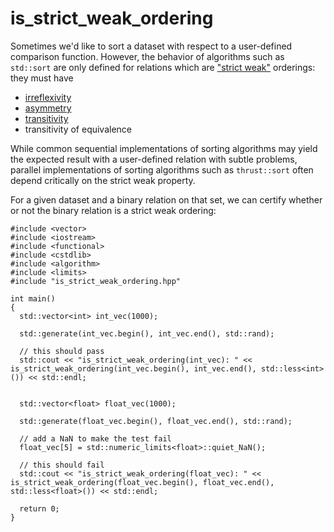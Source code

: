 is_strict_weak_ordering
=======================

Sometimes we'd like to sort a dataset with respect to a user-defined comparison function. However, the behavior of algorithms such as `std::sort` are only
defined for relations which are ["strict weak"](http://en.wikipedia.org/wiki/Strict_weak_ordering) orderings: they must have

  * [irreflexivity](http://en.wikipedia.org/wiki/Reflexive_relation)
  * [asymmetry](http://en.wikipedia.org/wiki/Asymmetric_relation)
  * [transitivity](http://en.wikipedia.org/wiki/Transitive_relation)
  * transitivity of equivalence

While common sequential implementations of sorting algorithms may yield the expected result with a user-defined relation with subtle problems, parallel implementations of sorting algorithms such as `thrust::sort` often depend critically on the strict weak property.

For a given dataset and a binary relation on that set, we can certify whether or not the binary relation is a strict weak ordering:

```
#include <vector>
#include <iostream>
#include <functional>
#include <cstdlib>
#include <algorithm>
#include <limits>
#include "is_strict_weak_ordering.hpp"

int main()
{
  std::vector<int> int_vec(1000);

  std::generate(int_vec.begin(), int_vec.end(), std::rand);

  // this should pass
  std::cout << "is_strict_weak_ordering(int_vec): " << is_strict_weak_ordering(int_vec.begin(), int_vec.end(), std::less<int>()) << std::endl;

  
  std::vector<float> float_vec(1000);

  std::generate(float_vec.begin(), float_vec.end(), std::rand);

  // add a NaN to make the test fail
  float_vec[5] = std::numeric_limits<float>::quiet_NaN();

  // this should fail
  std::cout << "is_strict_weak_ordering(float_vec): " << is_strict_weak_ordering(float_vec.begin(), float_vec.end(), std::less<float>()) << std::endl;

  return 0;
}

```

